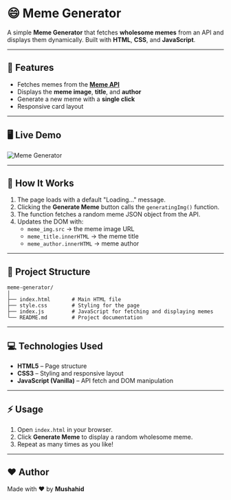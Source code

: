 # 😄 Meme Generator

A simple **Meme Generator** that fetches **wholesome memes** from an API and displays them dynamically. Built with **HTML**, **CSS**, and **JavaScript**.

---

## 🎯 Features

- Fetches memes from the **[Meme API](https://meme-api.com/gimme/wholesomememes)**  
- Displays the **meme image**, **title**, and **author**  
- Generate a new meme with a **single click**  
- Responsive card layout  

---

## 🖥️ Live Demo

![Meme Generator](http://meme-generator-htmlcssjs.netlify.app/)  

---

## 🚀 How It Works

1. The page loads with a default "Loading..." message.  
2. Clicking the **Generate Meme** button calls the `generatingImg()` function.  
3. The function fetches a random meme JSON object from the API.  
4. Updates the DOM with:  
   - `meme_img.src` → the meme image URL  
   - `meme_title.innerHTML` → the meme title  
   - `meme_author.innerHTML` → meme author  

---

## 📁 Project Structure

```
meme-generator/
│
├── index.html       # Main HTML file
├── style.css        # Styling for the page
├── index.js         # JavaScript for fetching and displaying memes
└── README.md        # Project documentation
```

---

## 💻 Technologies Used

- **HTML5** – Page structure  
- **CSS3** – Styling and responsive layout  
- **JavaScript (Vanilla)** – API fetch and DOM manipulation  

---

## ⚡ Usage

1. Open `index.html` in your browser.  
2. Click **Generate Meme** to display a random wholesome meme.  
3. Repeat as many times as you like!  

---

## ❤️ Author

Made with ❤️ by **Mushahid**
